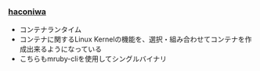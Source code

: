 ### [haconiwa](https://github.com/haconiwa/haconiwa)

* コンテナランタイム
* コンテナに関するLinux Kernelの機能を、選択・組み合わせてコンテナを作成出来るようになっている
* こちらもmruby-cliを使用してシングルバイナリ
